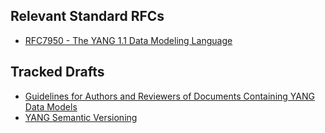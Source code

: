 
## Relevant Standard RFCs

- [RFC7950 - The YANG 1.1 Data Modeling Language](https://www.rfc-editor.org/rfc/rfc7950.html)

## Tracked Drafts

- [Guidelines for Authors and Reviewers of Documents Containing YANG Data Models](https://datatracker.ietf.org/doc/draft-ietf-netmod-rfc8407bis/)
- [YANG Semantic Versioning](https://datatracker.ietf.org/doc/draft-ietf-netmod-yang-semver/)